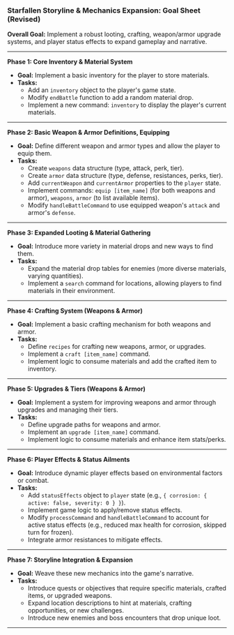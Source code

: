 ### **Starfallen Storyline & Mechanics Expansion: Goal Sheet (Revised)**

**Overall Goal:** Implement a robust looting, crafting, weapon/armor upgrade systems, and player status effects to expand gameplay and narrative.

---

**Phase 1: Core Inventory & Material System**
*   **Goal:** Implement a basic inventory for the player to store materials.
*   **Tasks:**
    *   Add an `inventory` object to the player's game state.
    *   Modify `endBattle` function to add a random material drop.
    *   Implement a new command: `inventory` to display the player's current materials.

---

**Phase 2: Basic Weapon & Armor Definitions, Equipping**
*   **Goal:** Define different weapon and armor types and allow the player to equip them.
*   **Tasks:**
    *   Create `weapons` data structure (type, attack, perk, tier).
    *   Create `armor` data structure (type, defense, resistances, perks, tier).
    *   Add `currentWeapon` and `currentArmor` properties to the `player` state.
    *   Implement commands: `equip [item_name]` (for both weapons and armor), `weapons`, `armor` (to list available items).
    *   Modify `handleBattleCommand` to use equipped weapon's `attack` and armor's `defense`.

---

**Phase 3: Expanded Looting & Material Gathering**
*   **Goal:** Introduce more variety in material drops and new ways to find them.
*   **Tasks:**
    *   Expand the material drop tables for enemies (more diverse materials, varying quantities).
    *   Implement a `search` command for locations, allowing players to find materials in their environment.

---

**Phase 4: Crafting System (Weapons & Armor)**
*   **Goal:** Implement a basic crafting mechanism for both weapons and armor.
*   **Tasks:**
    *   Define `recipes` for crafting new weapons, armor, or upgrades.
    *   Implement a `craft [item_name]` command.
    *   Implement logic to consume materials and add the crafted item to inventory.

---

**Phase 5: Upgrades & Tiers (Weapons & Armor)**
*   **Goal:** Implement a system for improving weapons and armor through upgrades and managing their tiers.
*   **Tasks:**
    *   Define upgrade paths for weapons and armor.
    *   Implement an `upgrade [item_name]` command.
    *   Implement logic to consume materials and enhance item stats/perks.

---

**Phase 6: Player Effects & Status Ailments**
*   **Goal:** Introduce dynamic player effects based on environmental factors or combat.
*   **Tasks:**
    *   Add `statusEffects` object to `player` state (e.g., `{ corrosion: { active: false, severity: 0 } }`).
    *   Implement game logic to apply/remove status effects.
    *   Modify `processCommand` and `handleBattleCommand` to account for active status effects (e.g., reduced max health for corrosion, skipped turn for frozen).
    *   Integrate armor resistances to mitigate effects.

---

**Phase 7: Storyline Integration & Expansion**
*   **Goal:** Weave these new mechanics into the game's narrative.
*   **Tasks:**
    *   Introduce quests or objectives that require specific materials, crafted items, or upgraded weapons.
    *   Expand location descriptions to hint at materials, crafting opportunities, or new challenges.
    *   Introduce new enemies and boss encounters that drop unique loot.

---
